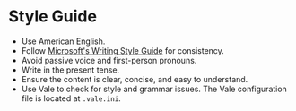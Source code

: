 # Style Guide

- Use American English.
- Follow
  [Microsoft's Writing Style Guide](https://learn.microsoft.com/en-us/style-guide/welcome/)
  for consistency.
- Avoid passive voice and first-person pronouns.
- Write in the present tense.
- Ensure the content is clear, concise, and easy to understand.
- Use Vale to check for style and grammar issues. The Vale configuration file is
  located at `.vale.ini`.
